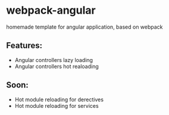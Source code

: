 # webpack-angular
homemade template for angular application, based on webpack


## Features:
- Angular controllers lazy loading
- Angular controllers hot realoading

## Soon:
- Hot module reloading for derectives
- Hot module reloading for services
